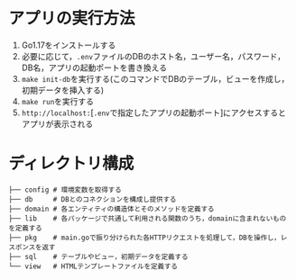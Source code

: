 # アプリの実行方法
1. Go1.17をインストールする
1. 必要に応じて，`.env`ファイルのDBのホスト名，ユーザー名，パスワード，DB名，アプリの起動ポートを書き換える
1. `make init-db`を実行する(このコマンドでDBのテーブル，ビューを作成し，初期データを挿入する)
1. `make run`を実行する
1. `http://localhost:`[`.env`で指定したアプリの起動ポート]にアクセスするとアプリが表示される

# ディレクトリ構成
```
├── config # 環境変数を取得する
├── db     # DBとのコネクションを構成し提供する
├── domain # 各エンティティの構造体とそのメソッドを定義する
├── lib    # 各パッケージで共通して利用される関数のうち，domainに含まれないものを定義する
├── pkg    # main.goで振り分けられた各HTTPリクエストを処理して，DBを操作し，レスポンスを返す
├── sql    # テーブルやビュー，初期データを定義する
└── view   # HTMLテンプレートファイルを定義する
```
